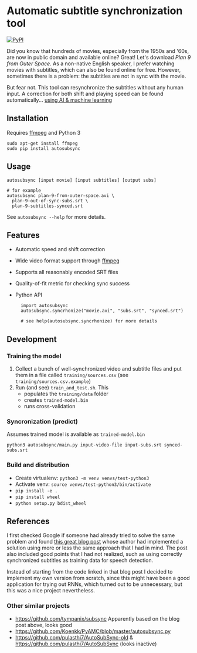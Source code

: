 # Automatic subtitle synchronization tool

[![PyPI](https://img.shields.io/pypi/v/autosubsync.svg)](https://pypi.python.org/pypi/autosubsync)

Did you know that hundreds of movies, especially from the 1950s and '60s,
are now in public domain and available online? Great! Let's download
_Plan 9 from Outer Space_. As a non-native English speaker, I prefer watching
movies with subtitles, which can also be found online for free. However, sometimes
there is a problem: the subtitles are not in sync with the movie.

But fear not. This tool can resynchronize the subtitles without any human input.
A correction for both shift and playing speed can be found automatically...
[using AI & machine learning](#references)

## Installation

Requires [ffmpeg](https://www.ffmpeg.org/) and Python 3
```
sudo apt-get install ffmpeg
sudo pip install autosubsync
```

## Usage

```
autosubsync [input movie] [input subtitles] [output subs]

# for example
autosubsync plan-9-from-outer-space.avi \
  plan-9-out-of-sync-subs.srt \
  plan-9-subtitles-synced.srt
```
See `autosubsync --help` for more details.

## Features

 * Automatic speed and shift correction
 * Wide video format support through [ffmpeg](https://www.ffmpeg.org/)
 * Supports all reasonably encoded SRT files
 * Quality-of-fit metric for checking sync success
 * Python API

         import autosubsync
         autosubsync.syncrhonize("movie.avi", "subs.srt", "synced.srt")

         # see help(autosubsync.syncrhonize) for more details


## Development

### Training the model

 1. Collect a bunch of well-synchronized video and subtitle files and put them
    in a file called `training/sources.csv` (see `training/sources.csv.example`)
 2. Run (and see) `train_and_test.sh`. This
    * populates the `training/data` folder
    * creates `trained-model.bin`
    * runs cross-validation

### Syncronization (predict)

Assumes trained model is available as `trained-model.bin`

    python3 autosubsync/main.py input-video-file input-subs.srt synced-subs.srt

### Build and distribution

 * Create virtualenv: `python3 -m venv venvs/test-python3`
 * Activate venv: `source venvs/test-python3/bin/activate`
 * `pip install -e .`
 * `pip install wheel`
 * `python setup.py bdist_wheel`

## References

I first checked Google if someone had already tried to solve the same problem and found
[this great blog post](https://albertosabater.github.io/Automatic-Subtitle-Synchronization/)
whose author had implemented a solution using more or less the same approach that
I had in mind. The post also included good points that I had not realized, such as
using correctly synchronized subtitles as training data for speech detection.

Instead of starting from the code linked in that blog post I decided to implement my
own version from scratch, since this might have been a good application for trying out
RNNs, which turned out to be unnecessary, but this was a nice project nevertheless.

### Other similar projects

 * https://github.com/tympanix/subsync Apparently based on the blog post above, looks good
 * https://github.com/Koenkk/PyAMC/blob/master/autosubsync.py
 * https://github.com/pulasthi7/AutoSubSync-old & https://github.com/pulasthi7/AutoSubSync (looks inactive)
